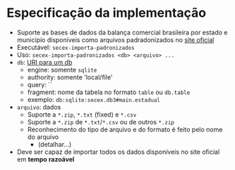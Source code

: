 Especificação da implementação
==============================

 - Suporte as bases de dados da balança comercial brasileira por estado e
   município disponíveis como arquivos padradonizados no [site
   oficial](http://www.mdic.gov.br/sitio/interna/interna.php?area=5&menu=606)
 - Executável: `secex-importa-padronizados`
 - Uso: `secex-importa-padronizados <db> <arquivo> ...`
 - `db`: [URI para um db](https://github.com/theory/uri-db/)
    - engine: somente `sqlite`
    - authority: somente 'local/file'
    - query: ``
    - fragment: nome da tabela no formato `table` ou `db.table`
    - exemplo: `db:sqlite:secex.db3#main.estadual`
 - `arquivo`: dados
    - Suporte a `*.zip`, `*.txt` (fixed) e `*.csv`
    - Suporte a `*.zip` de `*.txt`/`*.csv` ou de outros `*.zip`
    - Reconhecimento do tipo de arquivo e do formato é feito pelo nome do
      arquivo
       - (detalhar...)
 - Deve ser capaz de importar todos os dados disponíveis no site oficial em
   **tempo razoável**

